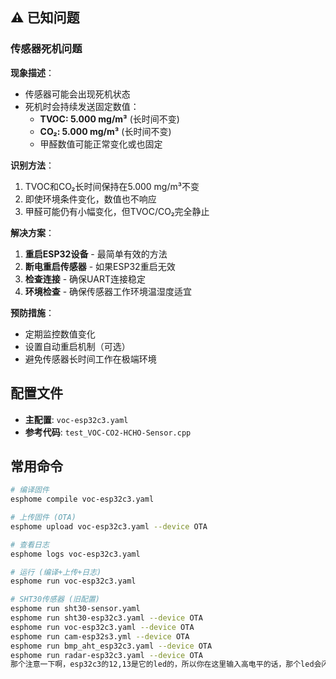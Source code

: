 
## ⚠️ 已知问题

### 传感器死机问题
**现象描述**：
- 传感器可能会出现死机状态
- 死机时会持续发送固定数值：
  - **TVOC: 5.000 mg/m³** (长时间不变)
  - **CO₂: 5.000 mg/m³** (长时间不变)
  - 甲醛数值可能正常变化或也固定

**识别方法**：
1. TVOC和CO₂长时间保持在5.000 mg/m³不变
2. 即使环境条件变化，数值也不响应
3. 甲醛可能仍有小幅变化，但TVOC/CO₂完全静止

**解决方案**：
1. **重启ESP32设备** - 最简单有效的方法
2. **断电重启传感器** - 如果ESP32重启无效
3. **检查连接** - 确保UART连接稳定
4. **环境检查** - 确保传感器工作环境温湿度适宜

**预防措施**：
- 定期监控数值变化
- 设置自动重启机制（可选）
- 避免传感器长时间工作在极端环境

## 配置文件
- **主配置**: `voc-esp32c3.yaml`
- **参考代码**: `test_VOC-CO2-HCHO-Sensor.cpp`

## 常用命令
```bash
# 编译固件
esphome compile voc-esp32c3.yaml

# 上传固件 (OTA)
esphome upload voc-esp32c3.yaml --device OTA

# 查看日志
esphome logs voc-esp32c3.yaml

# 运行 (编译+上传+日志)
esphome run voc-esp32c3.yaml

# SHT30传感器 (旧配置)
esphome run sht30-sensor.yaml
esphome run sht30-esp32c3.yaml --device OTA
esphome run voc-esp32c3.yaml --device OTA
esphome run cam-esp32s3.yml --device OTA
esphome run bmp_aht_esp32c3.yaml --device OTA
esphome run radar-esp32c3.yaml --device OTA
那个注意一下啊，esp32c3的12,13是它的led的，所以你在这里输入高电平的话，那个led会闪烁
